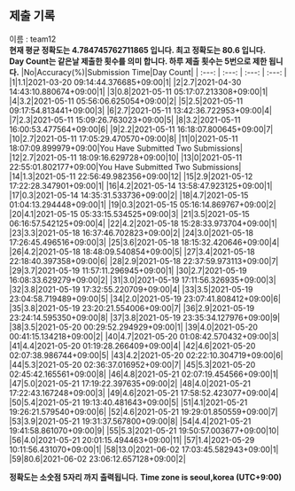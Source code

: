 


  
## 제출 기록  
이름 : team12  
**현재 평균 정확도는 4.784745762711865 입니다. 최고 정확도는 80.6 입니다.**  
**Day Count는 같은날 제출한 횟수를 의미 합니다. 하루 제출 횟수는 5번으로 제한 됩니다.**
|No|Accuracy(%)|Submission Time|Day Count|
| :---: | :---: | :---: | :---: |
|1|1.1|2021-03-20 09:14:44.376685+09:00|1|
|2|2.7|2021-04-30 14:43:10.880674+09:00|1|
|3|0.8|2021-05-11 05:17:07.213308+09:00|1|
|4|3.2|2021-05-11 05:56:06.625054+09:00|2|
|5|2.5|2021-05-11 09:17:54.813441+09:00|3|
|6|2.7|2021-05-11 13:42:36.722953+09:00|4|
|7|2.3|2021-05-11 15:09:26.763023+09:00|5|
|8|3.2|2021-05-11 16:00:53.477564+09:00|6|
|9|2.2|2021-05-11 16:18:07.800645+09:00|7|
|10|2.7|2021-05-11 17:05:29.470570+09:00|8|
|11|0|2021-05-11 18:07:09.899979+09:00|You Have Submitted Two Submissions|
|12|2.7|2021-05-11 18:09:16.629728+09:00|10|
|13|0|2021-05-11 22:55:01.802177+09:00|You Have Submitted Two Submissions|
|14|1.3|2021-05-11 22:56:49.982356+09:00|12|
|15|2.9|2021-05-12 17:22:28.347901+09:00|1|
|16|4.2|2021-05-14 13:58:47.923125+09:00|1|
|17|0.3|2021-05-14 14:35:31.533736+09:00|2|
|18|4.7|2021-05-15 01:04:13.294448+09:00|1|
|19|0.3|2021-05-15 05:16:14.869767+09:00|2|
|20|4.1|2021-05-15 05:33:15.534525+09:00|3|
|21|3.5|2021-05-15 06:16:57.542125+09:00|4|
|22|4.2|2021-05-18 15:28:33.973704+09:00|1|
|23|3.3|2021-05-18 16:37:46.702823+09:00|2|
|24|3.0|2021-05-18 17:26:45.496516+09:00|3|
|25|3.6|2021-05-18 18:15:32.420646+09:00|4|
|26|4.2|2021-05-18 18:48:09.540854+09:00|5|
|27|3.4|2021-05-18 22:18:40.397358+09:00|6|
|28|2.9|2021-05-18 22:37:59.973113+09:00|7|
|29|3.7|2021-05-19 11:57:11.296945+09:00|1|
|30|2.7|2021-05-19 16:08:33.629279+09:00|2|
|31|3.0|2021-05-19 17:11:56.326935+09:00|3|
|32|3.8|2021-05-19 17:32:55.220709+09:00|4|
|33|3.5|2021-05-19 23:04:58.719489+09:00|5|
|34|2.0|2021-05-19 23:07:41.808412+09:00|6|
|35|3.8|2021-05-19 23:20:21.554006+09:00|7|
|36|2.9|2021-05-19 23:24:14.595350+09:00|8|
|37|3.8|2021-05-19 23:35:34.127976+09:00|9|
|38|3.5|2021-05-20 00:29:52.294929+09:00|1|
|39|4.0|2021-05-20 00:41:15.134218+09:00|2|
|40|4.7|2021-05-20 01:08:42.570432+09:00|3|
|41|4.4|2021-05-20 01:19:28.266409+09:00|4|
|42|4.6|2021-05-20 02:07:38.986744+09:00|5|
|43|4.2|2021-05-20 02:22:10.304719+09:00|6|
|44|5.3|2021-05-20 02:36:37.016952+09:00|7|
|45|5.3|2021-05-20 02:45:42.165561+09:00|8|
|46|4.8|2021-05-21 02:07:19.454566+09:00|1|
|47|5.0|2021-05-21 17:19:22.397635+09:00|2|
|48|4.0|2021-05-21 17:22:43.167248+09:00|3|
|49|4.6|2021-05-21 17:58:52.423077+09:00|4|
|50|5.4|2021-05-21 19:13:40.481643+09:00|5|
|51|4.1|2021-05-21 19:26:21.579540+09:00|6|
|52|4.6|2021-05-21 19:29:01.850559+09:00|7|
|53|3.9|2021-05-21 19:31:37.567800+09:00|8|
|54|4.4|2021-05-21 19:41:58.861070+09:00|9|
|55|5.3|2021-05-21 19:50:57.003677+09:00|10|
|56|4.0|2021-05-21 20:01:15.494463+09:00|11|
|57|1.4|2021-05-29 10:11:56.431070+09:00|1|
|58|13.0|2021-06-02 17:03:45.582943+09:00|1|
|59|80.6|2021-06-02 23:06:12.657128+09:00|2|


**정확도는 소숫점 5자리 까지 출력됩니다.**
**Time zone is seoul,korea (UTC+9:00)**
